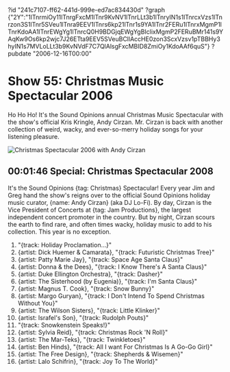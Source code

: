 ?id "241c7107-ff62-441d-999e-ed7ac834430d"
?graph {"2Y":"1lTnrmiOy11lTnrgFxcM1lTnr9KvNV1lTnrLLt3b1lTnryIN1s1lTnrcxVzs1lTnrzon3S1lTnr5SVeu1lTnra9EEV1lTnrs6kp21lTnr1s9YA1lTnr2FERu1lTnrxMgmP1lTnrKdoAA1lTnrEWgYg1lTnrcQ0H9BDGjqEWgYgBIclixMgmP2FERuBMr141s9YAqKw9Os6kp2wjc7J26ETta9EEV5SVeuBCllAccHE0zon3ScxVzsv1pTBBHy3hyIN1s7MVLoLLt3b9KvNVdF7C7QlAlsgFxcMBID8ZmiOy1KdoAAf6quS"}
?pubdate "2006-12-16T00:00"

# Show 55: Christmas Music Spectacular 2006
Ho Ho Ho! It's the Sound Opinions annual Christmas Music Spectacular with the show's official Kris Kringle, Andy Cirzan. Mr. Cirzan is back with another collection of weird, wacky, and ever-so-merry holiday songs for your listening pleasure.

![Christmas Spectacular 2006 with Andy Cirzan](https://static.soundopinions.org/images/2006/andy2006.jpg)

## 00:01:46 Special: Christmas Spectacular 2008
It's the Sound Opinions {tag: Christmas} Spectacular! Every year Jim and Greg hand the show's reigns over to the official Sound Opinions holiday music curator, {name: Andy Cirzan} (aka DJ Lo-Fi). By day, Cirzan is the Vice President of Concerts at {tag: Jam Productions}, the largest independent concert promoter in the country. But by night, Cirzan scours the earth to find rare, and often times wacky, holiday music to add to his collection. This year is no exception. 

1. "{track: Holiday Proclamation...}"
2. {artist: Dick Huemer & Camarata}, "{track: Futuristic Christmas Tree}"
3. {artist: Patty Marie Jay}, "{track: Space Age Santa Claus}"
4. {artist: Donna & the Dees}, "{track: I Know There's A Santa Claus}"
5. {artist: Duke Ellington Orchestra}, "{track: Dasher}"
6. {artist: The Sisterhood (by Eugenia)}, "{track: I'm Santa Claus}" 
7. {artist: Magnus T. Cook}, "{track: Snow Bunny}"
8. {artist: Margo Guryan}, "{track: I Don't Intend To Spend Christmas Without You}"
9. {artist: The Wilson Sisters}, "{track: Little Klinker}"
10. {artist: Israfel's Son}, "{track: Rudolph Pouts}"
11. "{track: Snowkenstein Speaks!}"
12. {artist: Sylvia Reid}, "{track: Christmas Rock 'N Roll}" 
13. {artist: The Mar-Teks}, "{track: Twinkletoes}"
14. {artist: Ben Hinds}, "{track: All I want For Christmas Is A Go-Go Girl}"
15. {artist: The Free Design}, "{track: Shepherds & Wisemen}" 
16. {artist: Lalo Schifrin}, "{track: Joy To The World}"